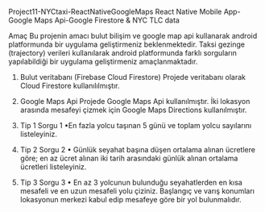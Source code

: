 Project11-NYCtaxi-ReactNativeGoogleMaps
React Native Mobile App-Google Maps Api-Google Firestore & NYC TLC data

Amaç
Bu projenin amacı bulut bilişim ve google map api kullanarak android platformunda bir uygulama geliştirmeniz beklenmektedir. Taksi gezinge (trajectory) verileri kullanılarak android platformunda farklı sorguların yapılabildiği bir uygulama geliştirmeniz amaçlanmaktadır.

1) Bulut veritabanı (Firebase Cloud Firestore)
Projede veritabanı olarak Cloud Firestore kullanılılmıştır.

2) Google Maps Api
Projede Google Maps Api kullanılmıştır. İki lokasyon arasında mesafeyi çizmek için Google Maps Directions kullanılmıştır.

3) Tip 1 Sorgu 1
•En fazla yolcu taşınan 5 günü ve toplam yolcu sayılarını listeleyiniz.

4) Tip 2 Sorgu 2
• Günlük seyahat başına düşen ortalama alınan ücretlere göre; en az ücret alınan iki tarih arasındaki günlük alınan ortalama ücretleri listeleyiniz.

5) Tip 3 Sorgu 3
• En az 3 yolcunun bulunduğu seyahatlerden en kısa mesafeli ve en uzun mesafeli yolu çiziniz. Başlangıç ve varış konumları lokasyonun merkezi kabul edip mesafeye göre bir yol bulunmalıdır.
